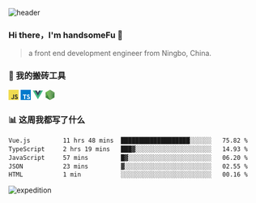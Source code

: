 ![header](https://raw.githubusercontent.com/fzq1998/fzq1998/master/header.png)

### Hi there，I'm handsomeFu 👋

> a front end development engineer from Ningbo, China.

### 🔧 我的搬砖工具
<code><img height="20" src="https://raw.githubusercontent.com/github/explore/80688e429a7d4ef2fca1e82350fe8e3517d3494d/topics/javascript/javascript.png" alt="javascript"></code>
<code><img height="20" src="https://raw.githubusercontent.com/github/explore/80688e429a7d4ef2fca1e82350fe8e3517d3494d/topics/typescript/typescript.png" alt="typescript"></code>
<code><img height="20" src="https://raw.githubusercontent.com/github/explore/80688e429a7d4ef2fca1e82350fe8e3517d3494d/topics/vue/vue.png" alt="vue"></code>
<code><img height="20" src="https://raw.githubusercontent.com/github/explore/80688e429a7d4ef2fca1e82350fe8e3517d3494d/topics/nodejs/nodejs.png" alt="nodejs"></code>



### 📊 这周我都写了什么
<!--START_SECTION:waka-->

```txt
Vue.js         11 hrs 48 mins  ███████████████████░░░░░░   75.82 %
TypeScript     2 hrs 19 mins   ███▓░░░░░░░░░░░░░░░░░░░░░   14.93 %
JavaScript     57 mins         █▓░░░░░░░░░░░░░░░░░░░░░░░   06.20 %
JSON           23 mins         ▓░░░░░░░░░░░░░░░░░░░░░░░░   02.55 %
HTML           1 min           ░░░░░░░░░░░░░░░░░░░░░░░░░   00.16 %
```

<!--END_SECTION:waka-->


![expedition](https://raw.githubusercontent.com/fzq1998/fzq1998/master/expedition.gif)

